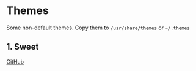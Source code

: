 # Themes

Some non-default themes. Copy them to `/usr/share/themes` or `~/.themes`

## 1. Sweet

[GitHub](https://github.com/EliverLara/Sweet)
